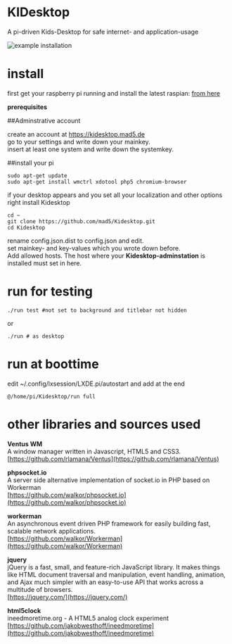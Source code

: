 # KIDesktop
A pi-driven Kids-Desktop for safe internet- and application-usage

![example installation](https://kidesktop.mad5.de/resources/images/kidesktop.jpg)

# install

first get your raspberry pi running and install the latest raspian: [from here](https://www.raspberrypi.org/downloads/raspbian/)

__prerequisites__

##Adminstrative account 

create an account at https://kidesktop.mad5.de  
go to your settings and write down your mainkey.  
insert at least one system and write down the systemkey.  


##install your pi

	sudo apt-get update
	sudo apt-get install wmctrl xdotool php5 chromium-browser

if your desktop appears and you set all your localization and other options right install Kidesktop

	cd ~
	git clone https://github.com/mad5/Kidesktop.git
	cd Kidesktop

rename config.json.dist to config.json and edit.  
set mainkey- and key-values which you wrote down before.  
Add allowed hosts. The host where your __Kidesktop-adminstation__ is installed must set in here.  
	
# run for testing

	./run test #not set to background and titlebar not hidden
	
or
	
	./run # as desktop
	
# run at boottime

edit ~/.config/lxsession/LXDE.pi/autostart and add at the end

	@/home/pi/Kidesktop/run full

# other libraries and sources used

__Ventus WM__  
A window manager written in Javascript, HTML5 and CSS3.
[https://github.com/rlamana/Ventus](https://github.com/rlamana/Ventus)

__phpsocket.io__  
A server side alternative implementation of socket.io in PHP based on Workerman  
[https://github.com/walkor/phpsocket.io](https://github.com/walkor/phpsocket.io)

__workerman__  
An asynchronous event driven PHP framework for easily building fast, scalable network applications.  
[https://github.com/walkor/Workerman](https://github.com/walkor/Workerman)

__jquery__  
jQuery is a fast, small, and feature-rich JavaScript library. It makes things like HTML document traversal and manipulation, event handling, animation, and Ajax much simpler with an easy-to-use API that works across a multitude of browsers.  
[https://jquery.com/](https://jquery.com/)

__html5clock__  
ineedmoretime.org - A HTML5 analog clock experiment
[https://github.com/jakobwesthoff/ineedmoretime](https://github.com/jakobwesthoff/ineedmoretime)
